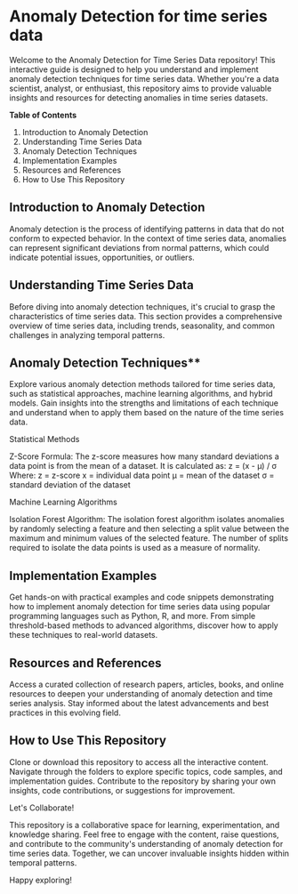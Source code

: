 # Anomaly Detection for time series data

Welcome to the Anomaly Detection for Time Series Data repository! This interactive guide is designed to help you understand and implement anomaly detection techniques for time series data. Whether you're a data scientist, analyst, or enthusiast, this repository aims to provide valuable insights and resources for detecting anomalies in time series datasets.

**Table of Contents**

1. Introduction to Anomaly Detection
2. Understanding Time Series Data
3. Anomaly Detection Techniques
4. Implementation Examples
5. Resources and References
6. How to Use This Repository

## Introduction to Anomaly Detection

Anomaly detection is the process of identifying patterns in data that do not conform to expected behavior. In the context of time series data, anomalies can represent significant deviations from normal patterns, which could indicate potential issues, opportunities, or outliers.


## Understanding Time Series Data

Before diving into anomaly detection techniques, it's crucial to grasp the characteristics of time series data. This section provides a comprehensive overview of time series data, including trends, seasonality, and common challenges in analyzing temporal patterns.


## Anomaly Detection Techniques**

Explore various anomaly detection methods tailored for time series data, such as statistical approaches, machine learning algorithms, and hybrid models. Gain insights into the strengths and limitations of each technique and understand when to apply them based on the nature of the time series data.


Statistical Methods

Z-Score Formula: The z-score measures how many standard deviations a data point is from the mean of a dataset. It is calculated as:
z = (x - μ) / σ
Where:
z = z-score
x = individual data point
μ = mean of the dataset
σ = standard deviation of the dataset

Machine Learning Algorithms

Isolation Forest Algorithm: The isolation forest algorithm isolates anomalies by randomly selecting a feature and then selecting a split value between the maximum and minimum values of the selected feature. The number of splits required to isolate the data points is used as a measure of normality.

## Implementation Examples

Get hands-on with practical examples and code snippets demonstrating how to implement anomaly detection for time series data using popular programming languages such as Python, R, and more. From simple threshold-based methods to advanced algorithms, discover how to apply these techniques to real-world datasets.


## Resources and References

Access a curated collection of research papers, articles, books, and online resources to deepen your understanding of anomaly detection and time series analysis. Stay informed about the latest advancements and best practices in this evolving field.


## How to Use This Repository

Clone or download this repository to access all the interactive content.
Navigate through the folders to explore specific topics, code samples, and implementation guides.
Contribute to the repository by sharing your own insights, code contributions, or suggestions for improvement.

Let's Collaborate!

This repository is a collaborative space for learning, experimentation, and knowledge sharing. Feel free to engage with the content, raise questions, and contribute to the community's understanding of anomaly detection for time series data. Together, we can uncover invaluable insights hidden within temporal patterns.


Happy exploring!

